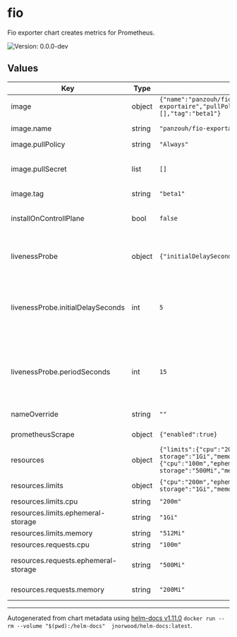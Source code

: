 # fio

Fio exporter chart creates metrics for Prometheus.

![Version: 0.0.0-dev](https://img.shields.io/badge/Version-0.0.0--dev-informational?style=flat-square)

## Values

| Key | Type | Default | Description |
|-----|------|---------|-------------|
| image | object | `{"name":"panzouh/fio-exportaire","pullPolicy":"Always","pullSecret":[],"tag":"beta1"}` | Image spec |
| image.name | string | `"panzouh/fio-exportaire"` | Image repository |
| image.pullPolicy | string | `"Always"` | Image tag |
| image.pullSecret | list | `[]` | Image pull secret if you are using a private repo |
| image.tag | string | `"beta1"` | Image tag |
| installOnControllPlane | bool | `false` | Choose if you want to install it on controll plane as well |
| livenessProbe | object | `{"initialDelaySeconds":5,"periodSeconds":15}` | Liveness probe spec watch [documentation](https://kubernetes.io/docs/tasks/configure-pod-container/configure-liveness-readiness-startup-probes/) |
| livenessProbe.initialDelaySeconds | int | `5` | Tells the kubelet that it should wait `x` seconds before performing the first probe |
| livenessProbe.periodSeconds | int | `15` | Tell the kubelet that it should perform a liveness probe every `x` seconds |
| nameOverride | string | `""` | Override chart default name |
| prometheusScrape | object | `{"enabled":true}` | Prometheus scrape section |
| resources | object | `{"limits":{"cpu":"200m","ephemeral-storage":"1Gi","memory":"512Mi"},"requests":{"cpu":"100m","ephemeral-storage":"500Mi","memory":"200Mi"}}` | Resource spec watch [documentation](https://kubernetes.io/docs/concepts/configuration/manage-resources-containers/) |
| resources.limits | object | `{"cpu":"200m","ephemeral-storage":"1Gi","memory":"512Mi"}` | Resource limits spec |
| resources.limits.cpu | string | `"200m"` | Cpu limits |
| resources.limits.ephemeral-storage | string | `"1Gi"` | Ephemeral storage limits |
| resources.limits.memory | string | `"512Mi"` | Memory limits |
| resources.requests.cpu | string | `"100m"` | Cpu request |
| resources.requests.ephemeral-storage | string | `"500Mi"` | Ephemeral storage request |
| resources.requests.memory | string | `"200Mi"` | Memory request |

----------------------------------------------
Autogenerated from chart metadata using [helm-docs v1.11.0](https://github.com/norwoodj/helm-docs/releases/v1.11.0) `docker run --rm --volume "$(pwd):/helm-docs"  jnorwood/helm-docs:latest`.
